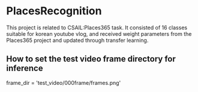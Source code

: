 # PlacesRecognition

This project is related to CSAIL:Places365 task. It consisted of 16 classes suitable for korean youtube vlog, and received weight parameters from the Places365 project and updated through transfer learning.

## How to set the test video frame directory for inference ## 
frame_dir = 'test_video/000frame/frames.png'
